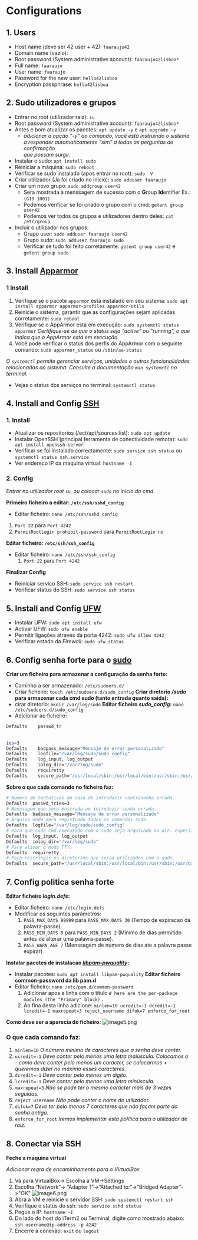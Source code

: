 # Configurations

## 1. Users
- Host name (deve ser 42 user + 42): `faaraujo42`
- Domain name (vazio):
- Root password (System administrative account): `faaraujo42lisboa*`
- Full name: `faaraujo`
- User name: `faaraujo`
- Password for the new user: `hello42lisboa`
- Encryption passphrase: `hello42lisboa`

## 2. Sudo utilizadores e grupos
- Entrar no root (utilizador raiz): `su`
- Root password (System administrative account): `faaraujo42lisboa*`
- Antes e bom atualizar os pacotes: `apt update -y` e `apt upgrade -y`
  - *adicionar a opção "-y" ao comando, você está instruindo o sistema\
  a responder automaticamente "sim" a todas as perguntas de confirmação\
  que possam surgir.* 
- Instalar o sudo: `apt install sudo`
- Reiniciar a máquina: `sudo reboot`
- Verificar se sudo instalado (apos entrar no root): `sudo -V`
- Criar utilizador (Ja foi criado no inicio): `sudo adduser faaraujo`
- Criar um novo grupo: `sudo addgroup user42`
  - Sera mostrada a menssagem de sucesso com o **G**roup **Id**entifier Ex.: `(GID 1001)` 
  - Podemos verificar se foi criado o grupo com o cmd: `getent group user42`
  - Podemos ver todos os grupos e utilizadores dentro deles: `cat /etc/group`
- Incluir o utilizador nos grupos: 
  - Grupo user: `sudo adduser faaraujo user42`
  - Grupo sudo: `sudo adduser faaraujo sudo`
  - Verificar se tudo foi feito corretamente: `getent group user42` e `getent group sudo` 

## 3. Install [Apparmor](./102_apparmor)
### 1 Install
1. Verifique se o pacote `apparmor` está instalado em seu sistema:
`sudo apt install apparmor apparmor-profiles apparmor-utils`
2. Reinicie o sistema, garantir que as configurações sejam aplicadas corretamente:
`sudo reboot`
3. Verifique se o AppArmor está em execução:
`sudo systemctl status apparmor`
*Certifique-se de que o status seja "active" ou "running", o que indica que o AppArmor está em execução.*
4. Você pode verificar o status dos perfis do AppArmor com o seguinte comando:
`sudo apparmor_status` ou `/sbin/aa-status`

*O `systemctl` permite gerenciar serviços, unidades e outras funcionalidades relacionadas ao sistema. Consulte a documentação `man systemctl` no terminal.*
- Vejas o status dos serviços no terminal: `systemctl status`

## 4. Install and Config [SSH](./104_ssh)
### 1. Install
- Atualizar os repositorios (/ect/apt/sources.list):
`sudo apt update`
- Instalar OpenSSH (principal ferramenta de conectividade remota):
`sudo apt install openssh-server`
- Verificar se foi instalado correctamente:
`sudo service ssh status` ou `systemctl status ssh.service`
- Ver endereco IP da maquina virtual:
`hostname -I` 
### 2. Config 
*Entrar no utilizador root `su`, ou colocar `sudo` no inicio do cmd*

**Primeiro ficheiro a editar: `/etc/ssh/sshd_config`**
-  Editar ficheiro: `nano /etc/ssh/sshd_config`
  1. `Port 22` para `Port 4242`
  2. `PermitRootLogin prohibit-password`  para `PermitRootLogin no`

**Editar ficheiro: `/etc/ssh/ssh_config`**
- Editar ficheiro: `nano /etc/ssh/ssh_config`
  1. `Port 22` para `Port 4242`

**Finalizar Config**
- Reiniciar servico SSH: `sudo service ssh restart`
- Verificar status do SSH: `sudo service ssh status`

## 5. Install and Config [UFW](./105_firewall)
- Instalar UFW: `sudo apt install ufw`
- Activar UFW: `sudo ufw enable`
- Permitir ligações através da porta 4242: `sudo ufw allow 4242`
- Verificar estado da *Firewall*: `sudo ufw status`

## 6. Config senha forte para o [sudo](./106_sudo)
**Criar um ficheiro para armazenar a configuração da senha forte:**
- Caminho a ser armazenado: `/etc/sudoers.d/`
- Criar ficheiro: `touch /etc/sudoers.d/sudo_config`
**Criar diretorio */sudo* para armazenar cada cmd sudo (tanto entrada quanto saida):**
- cirar diretorio: `mkdir /var/log/sudo`
**Editar ficheiro *sudo_config:*** `nano /etc/sudoers.d/sudo_config`
- Adicionar ao ficheiro:
```bash
Defaults    passwd_tr
￼
￼
ies=3
Defaults    badpass_message="Mensaje de error personalizado"
Defaults    logfile="/var/log/sudo/sudo_config"
Defaults    log_input, log_output
Defaults    iolog_dir="/var/log/sudo"
Defaults    requiretty
Defaults    secure_path="/usr/local/sbin:/usr/local/bin:/usr/sbin:/usr/bin:/sbin:/bin:/snap/bin"
```
**Sobre o que cada comando no ficheiro faz:**
```bash
# Numero de tentativas em caso de introduzir contrasenha errada.
Defaults  passwd_tries=3
# Menssagem que sera mostrada ao introduzir senha errada.
Defaults  badpass_message="Mensaje de error personalizado"
# Arquivo onde sera registrado todos os comandos sudo.
Defaults  logfile="/var/log/sudo/sudo_config"
# Para que cada cmd executado com o sudo seja arquivado no dir. especificado.
Defaults  log_input, log_output
Defaults  iolog_dir="/var/log/sudo"
# Para ativar o modo TTY.
Defaults  requiretty
# Para restringir os diretorios que serao utilizados com o sudo.
Defaults  secure_path="/usr/local/sbin:/usr/local/bin:/usr/sbin:/usr/bin:/sbin:/bin:/snap/bin"
```

## 7. Config politica senha forte
**Editar ficheiro *login.defs*:**
- Editar ficheiro: `nano /etc/login.defs`
- Modificar os seguintes parâmetros:
  1. `PASS_MAX_DAYS 99999`  para `PASS_MAX_DAYS 30` (Tempo de expiracao da palavra-passe).
  2. `PASS_MIN_DAYS 0` para `PASS_MIN_DAYS 2` (Minimo de dias permitido antes de alterar uma palavra-passe).
  3. `PASS_WARN_AGE 7` (Menssagem  de numero de dias ate a palavra passe expirar)

**Instalar pacotes de instalacao *[libpam-pwquality](./106_sudo)*:**
- Instalar pacotes: `sudo apt install libpam-pwquality`
**Editar ficheiro common-password da lib pam.d**
- Editar ficheiro: `nano /etc/pam.d/common-password`
  1. Adicionar apos a linha com o titulo `# here are the per-package modules (the "Primary" block)` .
  2.  Ao fina desta linha adicione: `minlen=10 ucredit=-1 dcredit=-1 lcredit=-1 maxrepeat=3 reject_username difok=7 enforce_for_root`

**Como deve ser a aparecia do ficheiro:**
![image5.png](./image5.png)

### O que cada comando faz:
1. `minlen=10`  *O número mínimo de caracteres que a senha deve conter.*
2. `ucredit=-1`  *Deve conter pelo menos uma letra maiúscula. Colocamos o - como deve conter pelo menos um caracter, se colocarmos + queremos dizer no máximo esses caracteres.*
3. `dcredit=-1`  *Deve conter pelo menos um dígito.*
4. `lcredit=-1` *Deve conter pelo menos uma letra minúscula.*
5. `maxrepeat=3` *Não se pode ter o mesmo carácter mais de 3 vezes seguidas.*
6. `reject_username` *Não pode conter o nome do utilizador.*
7. `difok=7`  *Deve ter pelo menos 7 caracteres que não façam parte da senha antiga.*
8. `enforce_for_root`  *Iremos implementar esta política para o utilizador de raiz.*

## 8. Conectar via SSH

**Feche a maquina virtual**

*Adicionar regra de encaminhamento para o VirtualBox*

1. Vá para VirtualBox-> Escolha a VM->Settings
2. Escolha “Network”-> “Adapter 1"->”Attached to:”->”Bridged Adapter”->"OK"
![image6.png](./image6.png)
3. Abra a VM e reinicie o servidor SSH:
`sudo systemctl restart ssh`
4. Verifique o status do ssh:
`sudo service sshd status`
5. Pegue o IP:
`hostname -I`
7. Do lado do host do iTerm2 ou Terminal, digite como mostrado abaixo:
`ssh username@ip-address -p 4242`
6. Encerre a conexão:
`exit` ou `logout`

